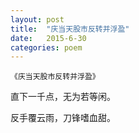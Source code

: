 ```yaml
---
layout: post
title:  "庆当天股市反转并浮盈"
date:   2015-6-30
categories: poem
---
```

`《庆当天股市反转并浮盈》`

直下一千点，无为若等闲。

反手覆云雨，刀锋嗜血甜。